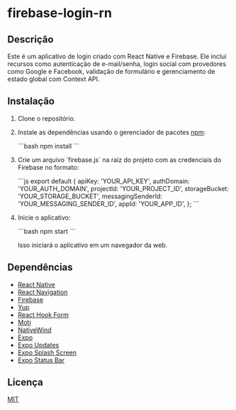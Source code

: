 # firebase-login-rn

## Descrição

Este é um aplicativo de login criado com React Native e Firebase. Ele inclui recursos como autenticação de e-mail/senha, login social com provedores como Google e Facebook, validação de formulário e gerenciamento de estado global com Context API.

## Instalação

1. Clone o repositório.
2. Instale as dependências usando o gerenciador de pacotes [npm](https://www.npmjs.com/):

   \`\`\`bash
   npm install
   \`\`\`

3. Crie um arquivo \`firebase.js\` na raiz do projeto com as credenciais do Firebase no formato:

   \`\`\`js
   export default {
     apiKey: 'YOUR_API_KEY',
     authDomain: 'YOUR_AUTH_DOMAIN',
     projectId: 'YOUR_PROJECT_ID',
     storageBucket: 'YOUR_STORAGE_BUCKET',
     messagingSenderId: 'YOUR_MESSAGING_SENDER_ID',
     appId: 'YOUR_APP_ID',
   };
   \`\`\`

4. Inicie o aplicativo:

   \`\`\`bash
   npm start
   \`\`\`

   Isso iniciará o aplicativo em um navegador da web.

## Dependências

- [React Native](https://reactnative.dev/)
- [React Navigation](https://reactnavigation.org/)
- [Firebase](https://firebase.google.com/)
- [Yup](https://github.com/jquense/yup)
- [React Hook Form](https://react-hook-form.com/)
- [Moti](https://moti.fyi/)
- [NativeWind](https://github.com/native-ly/native-wind)
- [Expo](https://expo.io/)
- [Expo Updates](https://docs.expo.io/bare/updating-your-app/)
- [Expo Splash Screen](https://docs.expo.io/versions/latest/sdk/splash-screen/)
- [Expo Status Bar](https://docs.expo.io/versions/latest/sdk/status-bar/)

## Licença

[MIT](https://choosealicense.com/licenses/mit/)

